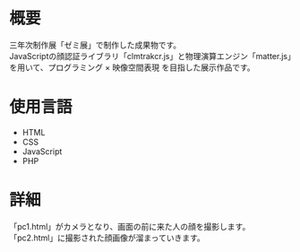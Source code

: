 # 概要
三年次制作展「ゼミ展」で制作した成果物です。  
JavaScriptの顔認証ライブラリ「clmtrakcr.js」と物理演算エンジン「matter.js」を用いて、プログラミング × 映像空間表現 を目指した展示作品です。

# 使用言語
- HTML
- CSS
- JavaScript
- PHP

# 詳細
「pc1.html」がカメラとなり、画面の前に来た人の顔を撮影します。
「pc2.html」に撮影された顔画像が溜まっていきます。
